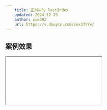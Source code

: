 ```yaml
---
    title: 正则中的 lastIndex
    updated: 2024-12-23
    author: xie392
    url: https://v.douyin.com/iex37tYe/
---
```


## 案例效果


<Iframe src="/html/RegLastIndex.html" />